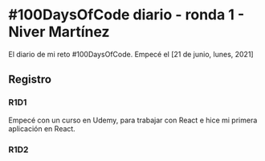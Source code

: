 # #100DaysOfCode diario - ronda 1 - Niver Martínez

El diario de mi reto #100DaysOfCode. Empecé el [21 de junio, lunes, 2021]

## Registro

### R1D1

Empecé con un curso en Udemy, para trabajar con React e hice mi primera aplicación en React.

### R1D2
